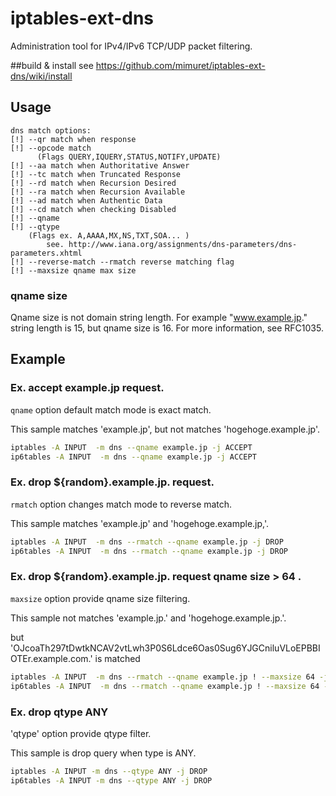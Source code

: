 # iptables-ext-dns
Administration tool for IPv4/IPv6 TCP/UDP packet filtering.

##build & install
see https://github.com/mimuret/iptables-ext-dns/wiki/install

## Usage
```option
dns match options:
[!] --qr match when response
[!] --opcode match
      (Flags QUERY,IQUERY,STATUS,NOTIFY,UPDATE)
[!] --aa match when Authoritative Answer
[!] --tc match when Truncated Response
[!] --rd match when Recursion Desired
[!] --ra match when Recursion Available
[!] --ad match when Authentic Data
[!] --cd match when checking Disabled
[!] --qname
[!] --qtype
    (Flags ex. A,AAAA,MX,NS,TXT,SOA... )
        see. http://www.iana.org/assignments/dns-parameters/dns-parameters.xhtml
[!] --reverse-match --rmatch reverse matching flag
[!] --maxsize qname max size 
```
### qname size
Qname size is not domain string length.
For example "www.example.jp." string length is 15, but qname size is 16.
For more information, see RFC1035.

## Example
### Ex. accept example.jp request.
`qname` option default match mode is exact match.

This sample matches 'example.jp', but not matches 'hogehoge.example.jp'.

```bash
iptables -A INPUT  -m dns --qname example.jp -j ACCEPT
ip6tables -A INPUT  -m dns --qname example.jp -j ACCEPT
```

### Ex. drop ${random}.example.jp. request.
`rmatch` option changes match mode to reverse match.

This sample matches 'example.jp' and 'hogehoge.example.jp,'.

```bash
iptables -A INPUT  -m dns --rmatch --qname example.jp -j DROP
ip6tables -A INPUT  -m dns --rmatch --qname example.jp -j DROP
```

### Ex. drop ${random}.example.jp. request qname size > 64 .
`maxsize` option provide qname size filtering.

This sample not matches 'example.jp.' and 'hogehoge.example.jp.'.

but 'OJcoaTh297tDwtkNCAV2vtLwh3P0S6Ldce6Oas0Sug6YJGCniluVLoEPBBIOTEr.example.com.' is matched
```bash
iptables -A INPUT  -m dns --rmatch --qname example.jp ! --maxsize 64 -j DROP
ip6tables -A INPUT  -m dns --rmatch --qname example.jp ! --maxsize 64 -j DROP
```

### Ex. drop qtype ANY
'qtype' option provide qtype filter.

This sample is drop query when type is ANY.
```bash
iptables -A INPUT -m dns --qtype ANY -j DROP
ip6tables -A INPUT -m dns --qtype ANY -j DROP
```
